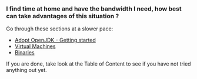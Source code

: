 ### I find time at home and have the bandwidth I need, how best can take advantages of this situation ?

Go through these sections at a slower pace:

* [Adopt OpenJDK - Getting started](adopt-openjdk-getting-started/adopt_openjdk_-_getting_started.md)
* [Virtual Machines](virtual-machines/virtual_machines.md)
* [Binaries](binaries/binaries.md)

If you are done, take look at the Table of Content to see if you have not tried anything out yet.
 
